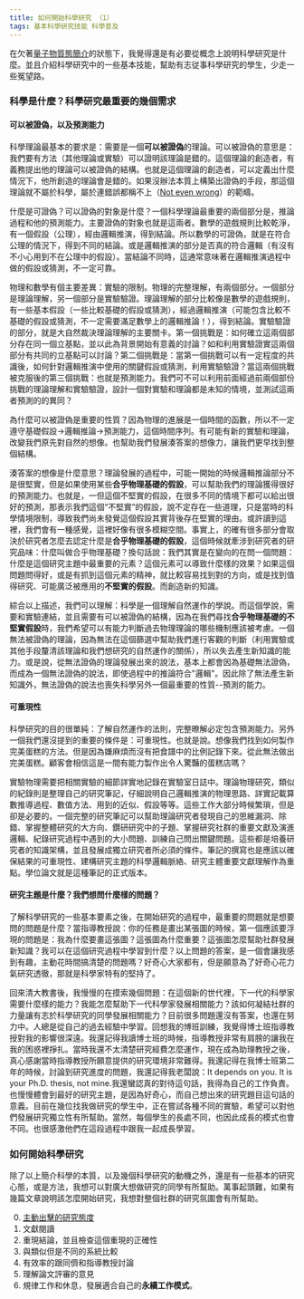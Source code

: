 ```yaml
---
title: 如何開始科學研究 （1）
tags: 基本科學研究技能 科學普及
---
```


在欠著[量子物質態簡介](../../../../2021/11/27/quantum_matter_0.html)的狀態下，我覺得還是有必要從概念上說明科學研究是什麼。並且介紹科學研究中的一些基本技能，幫助有志従事科學研究的學生，少走一些冤望路。

### 科學是什麼？科學研究最重要的幾個需求

#### 可以被證偽，以及預測能力

科學理論最基本的要求是：需要是一個**可以被證偽**的理論。可以被證偽的意思是：我們要有方法（其他理論或實驗）可以證明該理論是錯的。這個理論的創造者，有義務提出他的理論可以被證偽的結構。也就是這個理論的創造者，可以定義出什麼情況下，他所創造的理論會是錯的。如果沒辦法本質上構築出證偽的手段，那這個理論就不屬於科學，屬於連錯誤都稱不上（[Not even wrong](https://en.wikipedia.org/wiki/Not_even_wrong)）的範疇。

什麼是可證偽？可以證偽的對象是什麼？一個科學理論最重要的兩個部分是，推論過程和他的預測能力。主要證偽的對象也就是這兩者。數學的遊戲規則比較乾淨，有一個假設（公理），經由邏輯推演，得到結論。所以數學的可證偽，就是在符合公理的情況下，得到不同的結論。或是邏輯推演的部分是否真的符合邏輯（有沒有不小心用到不在公理中的假設）。當結論不同時，這通常意味著在邏輯推演過程中做的假設或猜測，不一定可靠。

物理和數學有個主要差異：實驗的限制。物理的完整理解，有兩個部分。一個部分是理論理解，另一個部分是實驗驗證。理論理解的部分比較像是數學的遊戲規則，有一些基本假設（一些比較基礎的假設或猜測），經過邏輯推演（可能包含比較不基礎的假設或猜測，不一定需要滿足數學上的邏輯推論！），得到結論。實驗驗證的部分，就是大自然裁決理論理解的主要關卡。第一個挑戰是：如何確立這兩個部分存在同一個立基點，並以此為背景開始有意義的討論？如和利用實驗證實這兩個部分有共同的立基點可以討論？第二個挑戰是：當第一個挑戰可以有一定程度的共識後，如何針對邏輯推演中使用的關鍵假設或猜測，利用實驗驗證？當這兩個挑戰被克服後的第三個挑戰：也就是預測能力。我們可不可以利用前面經過前兩個部份挑戰的理論理解和實驗驗證，設計一個對實驗和理論都是未知的情境，並測試這兩者預測的的異同？

為什麼可以被證偽是重要的性質？因為物理的進展是一個時間的函數，所以不一定遵守基礎假設$\to$邏輯推論$\to$預測能力，這個時間序列。有可能有新的實驗和理論，改變我們原先對自然的想像。也幫助我們發展湊答案的想像力，讓我們更早找到整個結構。

湊答案的想像是什麼意思？理論發展的過程中，可能一開始的時候邏輯推論部分不是很堅實，但是如果使用某些**合乎物理基礎的假設**，可以幫助我們的理論獲得很好的預測能力。也就是，一但這個不堅實的假設，在很多不同的情境下都可以給出很好的預測，那表示我們這個“不堅實”的假設，說不定存在一些道理，只是當時的科學情境限制，導致我們尚未發覺這個假設其實背後存在堅實的理由。或許讀到這裡，我們會有一種感覺，這裡好像有很多模糊空間。事實上，的確有很多部分會取決於研究者怎麼去認定什麼是**合乎物理基礎的假設**，這個時候就牽涉到研究者的研究品味：什麼叫做合乎物理基礎？換句話說：我們其實是在變向的在問一個問題：什麼是這個研究主題中最重要的元素？這個元素可以導致什麼樣的效果？如果這個問題問得好，或是有抓到這個元素的精神，就比較容易找到對的方向，或是找到值得研究、可能廣泛被應用的**不堅實的假設**。而創造新的知識。

綜合以上描述，我們可以理解：科學是一個理解自然運作的學說。而這個學說，需要和實驗連結，並且需要有可以被證偽的結構，因為在我們尋找**合乎物理基礎的不堅實假設**時，我們希望可以有能力判斷過去物理理論的哪些機制應該被考慮。一個無法被證偽的理論，因為無法在這個篩選中幫助我們進行客觀的判斷（利用實驗或其他手段釐清該理論和我們想研究的自然運作的關係），所以失去產生新知識的能力。或是說，從無法證偽的理論發展出來的說法，基本上都會因為基礎無法證偽，而成為一個無法證偽的說法，即使過程中的推論符合"邏輯"。因此除了無法產生新知識外，無法證偽的說法也喪失科學另外一個最重要的性質--預測的能力。

#### 可重現性

科學研究的目的很單純：了解自然運作的法則，完整暸解必定包含預測能力。另外一個我們還沒提到的重要的條件是：可重現性。也就是說。想像我們找到如何製作完美蛋糕的方法。但是因為嫌麻煩而沒有把食譜中的比例記錄下來。從此無法做出完美蛋糕。顧客會相信這是一間有能力製作出令人驚豔的蛋糕店嗎？

實驗物理需要把相關實驗的細節詳實地記錄在實驗室日誌中。理論物理研究，類似的紀錄則是整理自己的研究筆記，仔細說明自己邏輯推演的物理思路、詳實記載算數推導過程、數值方法、用到的近似、假設等等。這些工作大部分時候繁瑣，但是卻是必要的。一個完整的研究筆記可以幫助理論研究者發現自己的思維漏洞、除錯、掌握整體研究的大方向、鑽研研究中的子題、掌握研究社群的重要文獻及演進邏輯、紀錄研究過程中遇到的大小問題、訓練自己問出關鍵問題。這些都是培養研究者的知識架構，並且發展成獨立研究者所必須的條件。筆記的撰寫也是應該以確保結果的可重現性、建構研究主題的科學邏輯脈絡、研究主體重要文獻理解作為重點。學位論文就是這種筆記的正式版本。

#### 研究主題是什麼？我們想問什麼樣的問題？

了解科學研究的一些基本要素之後，在開始研究的過程中，最重要的問題就是想要問的問題是什麼？當指導教授說：你的任務是畫出某張圖的時候，第一個應該要浮現的問題是：我為什麼要畫這張圖？這張圖為什麼重要？這張圖怎麼幫助社群發展新知識？我可以在這個研究過程中學習到什麼？以上問題的答案，是一個會讓我感到有趣，主動花時間搞清楚的問題嗎？好奇心大家都有，但是願意為了好奇心花力氣研究透徹，那就是科學家特有的堅持了。

回來清大教書後，我慢慢的在摸索幾個問題：在這個新的世代裡，下一代的科學家需要什麼樣的能力？我能怎麼幫助下一代科學家發展相關能力？該如何凝結社群的力量讓有志於科學研究的同學發展相關能力？目前很多問題還沒有答案，也還在努力中。人總是從自己的過去經驗中學習。回想我的博班訓練，我覺得博士班指導教授對我的影響很深遠。我還記得我讀博士班的時候，指導教授非常有肩膀的讓我在我的困惑裡掙扎。當時我還不太清楚研究經費怎麼運作，現在成為助理教授之後，真心感謝當時指導教授所願意提供的研究環境非常難得。我還記得在我博士班第二年的時候，討論到研究進度的問題，我還記得我老闆說：It depends on you. It is your Ph.D. thesis, not mine.我還蠻認真的對待這句話，我得為自己的工作負責。也慢慢體會到最好的研究主題，是因為好奇心，而自己想出來的研究題目這句話的意義。目前在幾位找我做研究的學生中，正在嘗試各種不同的實驗，希望可以對他們發展研究獨立性有所幫助。當然，每個學生的長處不同，也因此成長的模式也會不同。也很感激他們在這段過程中跟我一起成長學習。

### 如何開始科學研究

除了以上簡介科學的本質，以及幾個科學研究的動機之外，還是有一些基本的研究心態，或是方法，我想可以對廣大想做研究的同學有所幫助。萬事起頭難，如果有幾篇文章說明該怎麼開始研究，我想對整個社群的研究氛圍會有所幫助。

0. [主動出擊的研究態度](../22/how_to_do_research_2.html)
1. 文獻閱讀
2. 重現結論，並且檢查這個重現的正確性
3. 與類似但是不同的系統比較
4. 有效率的跟同儕和指導教授討論
5. 理解論文評審的意見
6. 規律工作和休息，發展適合自己的**永續工作模式**。
